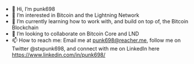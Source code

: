 - 👋 Hi, I’m punk698
- 👀 I’m interested in Bitcoin and the Lightning Network
- 🌱 I’m currently learning how to work with, and build on top of, the Bitcoin Blockchain
- 💞️ I’m looking to collaborate on Bitcoin Core and LND
- 📫 How to reach me: Email me at punk698@reacher.me, follow me on Twitter @stxpunk698, and connect with me on LinkedIn here https://www.linkedin.com/in/punk698/ 

<!---
punk698/punk698 is a ✨ special ✨ repository because its `README.md` (this file) appears on your GitHub profile.
You can click the Preview link to take a look at your changes.
--->

